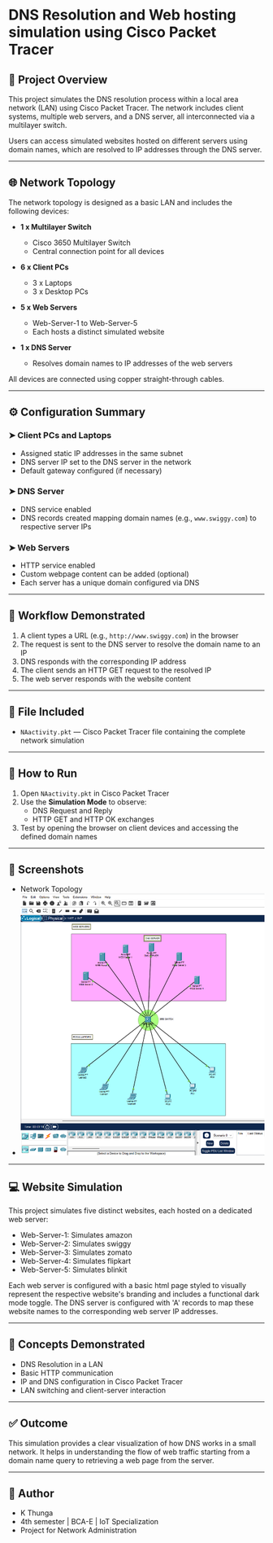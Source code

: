 # DNS Resolution and Web hosting simulation using Cisco Packet Tracer

## 🧠 Project Overview

This project simulates the DNS resolution process within a local area network (LAN) using Cisco Packet Tracer. The network includes client systems, multiple web servers, and a DNS server, all interconnected via a multilayer switch.

Users can access simulated websites hosted on different servers using domain names, which are resolved to IP addresses through the DNS server.

---

## 🌐 Network Topology

The network topology is designed as a basic LAN and includes the following devices:

- **1 x Multilayer Switch**  
  - Cisco 3650 Multilayer Switch  
  - Central connection point for all devices

- **6 x Client PCs**  
  - 3 x Laptops  
  - 3 x Desktop PCs  

- **5 x Web Servers**  
  - Web-Server-1 to Web-Server-5  
  - Each hosts a distinct simulated website  

- **1 x DNS Server**  
  - Resolves domain names to IP addresses of the web servers  

All devices are connected using copper straight-through cables.

---

## ⚙️ Configuration Summary

### ➤ Client PCs and Laptops

- Assigned static IP addresses in the same subnet  
- DNS server IP set to the DNS server in the network  
- Default gateway configured (if necessary)

### ➤ DNS Server

- DNS service enabled  
- DNS records created mapping domain names (e.g., `www.swiggy.com`) to respective server IPs  

### ➤ Web Servers

- HTTP service enabled  
- Custom webpage content can be added (optional)  
- Each server has a unique domain configured via DNS  

---

## 🔄 Workflow Demonstrated

1. A client types a URL (e.g., `http://www.swiggy.com`) in the browser
2. The request is sent to the DNS server to resolve the domain name to an IP
3. DNS responds with the corresponding IP address
4. The client sends an HTTP GET request to the resolved IP
5. The web server responds with the website content

---

## 📂 File Included

- `NAactivity.pkt` — Cisco Packet Tracer file containing the complete network simulation

---

## 🧪 How to Run

1. Open `NAactivity.pkt` in Cisco Packet Tracer
2. Use the **Simulation Mode** to observe:
   - DNS Request and Reply
   - HTTP GET and HTTP OK exchanges
3. Test by opening the browser on client devices and accessing the defined domain names

--- 
## 📸 Screenshots 

- Network Topology 
-  ![Network Topology](screenshots/topology.png)

---
## 💻 Website Simulation

This project simulates five distinct websites, each hosted on a dedicated web server:

- Web-Server-1: Simulates amazon
- Web-Server-2: Simulates swiggy
- Web-Server-3: Simulates zomato
- Web-Server-4: Simulates flipkart
- Web-Server-5: Simulates blinkit

Each web server is configured with a basic html page styled to visually represent the respective website's branding and includes a functional dark mode toggle. The DNS server is configured with 'A' records to map these website names to the corresponding web server IP addresses.

---

## 📌 Concepts Demonstrated

- DNS Resolution in a LAN  
- Basic HTTP communication  
- IP and DNS configuration in Cisco Packet Tracer  
- LAN switching and client-server interaction  

---

## ✅ Outcome

This simulation provides a clear visualization of how DNS works in a small network. It helps in understanding the flow of web traffic starting from a domain name query to retrieving a web page from the server.

---

## 👤 Author

- K Thunga
- 4th semester | BCA-E | IoT Specialization  
- Project for Network Administration 
